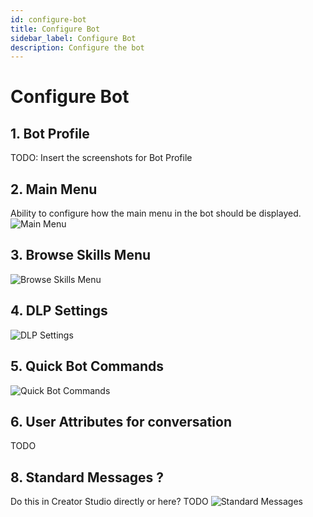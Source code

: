 ```yaml
---
id: configure-bot
title: Configure Bot
sidebar_label: Configure Bot
description: Configure the bot
---
```


# Configure Bot

## 1. Bot Profile
 
 TODO: Insert the screenshots for Bot Profile

## 2. Main Menu

Ability to configure how the main menu in the bot should be displayed.
![Main Menu](/img/getting-started/bot-menu.png)

## 3. Browse Skills Menu
![Browse Skills Menu](/img/getting-started/browse-skills.png)

## 4. DLP Settings

![DLP Settings](/img/getting-started/DLP.png)

## 5. Quick Bot Commands

![Quick Bot Commands](/img/getting-started/commands.png)

## 6. User Attributes for conversation

TODO

## 8. Standard Messages ? 

Do this in Creator Studio directly or here?
TODO 
![Standard Messages](/img/getting-started/bot-messages.png)





